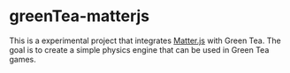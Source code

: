 # greenTea-matterjs

This is a experimental project that integrates [Matter.js](https://brm.io/matter-js/) with Green Tea. The goal is to create a simple physics engine that can be used in Green Tea games.